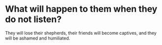 # What will happen to them when they do not listen?

They will lose their shepherds, their friends will become captives, and they will be ashamed and humiliated.
